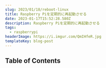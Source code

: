 ```yaml
---
slug: 2023/01/18/reboot-linux
title: Raspberry Piを定期的に再起動させる
date: 2023-01-17T15:52:28.580Z
description: Raspberry Piを定期的に再起動させる
tags:
  - raspberrypi
headerImage: https://i.imgur.com/QmIHfeR.jpg
templateKey: blog-post
---
```

## Table of Contents

```toc

```
